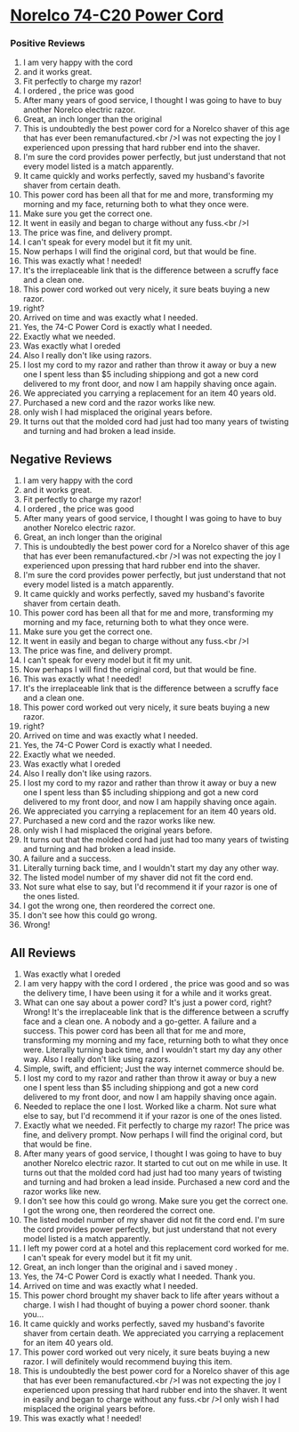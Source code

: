 # [Norelco 74-C20 Power Cord](https://products.checkmycream.com/products/Norelco-74-C20-Power-Cord.html)

### Positive Reviews

<ol>
      <li>I am very happy with the cord  </li>
      <li>and it works great.</li>
      <li>Fit perfectly to charge my razor!</li>
      <li>I ordered , the price was good</li>
      <li>After many years of good service, I thought I was going to have to buy another Norelco electric razor.</li>
      <li>Great, an inch longer than the original</li>
      <li>This is undoubtedly the best power cord for a Norelco shaver of this age that has ever been remanufactured.&lt;br /&gt;I was not expecting the joy I experienced upon pressing that hard rubber end into the shaver.</li>
      <li>I&#x27;m sure the cord provides power perfectly, but just understand that not every model listed is a match apparently.</li>
      <li>It came quickly and works perfectly, saved my husband&#x27;s favorite shaver from certain death.</li>
      <li>This power cord has been all that for me and more, transforming my morning and my face, returning both to what they once were.  </li>
      <li>Make sure you get the correct one.</li>
      <li>It went in easily and began to charge without any fuss.&lt;br /&gt;I</li>
      <li>The price was fine, and delivery prompt.</li>
      <li>I can&#x27;t speak for every model but it fit my unit.</li>
      <li>Now perhaps I will find the original cord, but that would be fine.</li>
      <li>This was exactly what ! needed!</li>
      <li>It&#x27;s the irreplaceable link that is the difference between a scruffy face and a clean one.  </li>
      <li>This power cord worked out very nicely, it sure beats buying a new razor.</li>
      <li>right?  </li>
      <li>Arrived on time and was exactly what I needed.</li>
      <li>Yes, the 74-C Power Cord is exactly what I needed.</li>
      <li>Exactly what we needed.</li>
      <li>Was exactly what I oreded</li>
      <li>Also I really don&#x27;t like using razors.</li>
      <li>I lost my cord to my razor and rather than throw it away or buy a new one I spent less than $5 including shippiong and got a new cord delivered to my front door, and now I am happily shaving once again.</li>
      <li>We appreciated you carrying a replacement for an item 40 years old.</li>
      <li>Purchased a new cord and the razor works like new.</li>
      <li>only wish I had misplaced the original years before.</li>
      <li>It turns out that the molded cord had just had too many years of twisting and turning and had broken a lead inside.</li>
</ol>


<h2>Negative Reviews</h2>
<ol>
<li> I am very happy with the cord  </li>
<li> and it works great.</li>
<li> Fit perfectly to charge my razor!</li>
<li> I ordered , the price was good</li>
<li> After many years of good service, I thought I was going to have to buy another Norelco electric razor.</li>
<li> Great, an inch longer than the original</li>
<li> This is undoubtedly the best power cord for a Norelco shaver of this age that has ever been remanufactured.&lt;br /&gt;I was not expecting the joy I experienced upon pressing that hard rubber end into the shaver.</li>
<li> I&#x27;m sure the cord provides power perfectly, but just understand that not every model listed is a match apparently.</li>
<li> It came quickly and works perfectly, saved my husband&#x27;s favorite shaver from certain death.</li>
<li> This power cord has been all that for me and more, transforming my morning and my face, returning both to what they once were.  </li>
<li> Make sure you get the correct one.</li>
<li> It went in easily and began to charge without any fuss.&lt;br /&gt;I</li>
<li> The price was fine, and delivery prompt.</li>
<li> I can&#x27;t speak for every model but it fit my unit.</li>
<li> Now perhaps I will find the original cord, but that would be fine.</li>
<li> This was exactly what ! needed!</li>
<li> It&#x27;s the irreplaceable link that is the difference between a scruffy face and a clean one.  </li>
<li> This power cord worked out very nicely, it sure beats buying a new razor.</li>
<li> right?  </li>
<li> Arrived on time and was exactly what I needed.</li>
<li> Yes, the 74-C Power Cord is exactly what I needed.</li>
<li> Exactly what we needed.</li>
<li> Was exactly what I oreded</li>
<li> Also I really don&#x27;t like using razors.</li>
<li> I lost my cord to my razor and rather than throw it away or buy a new one I spent less than $5 including shippiong and got a new cord delivered to my front door, and now I am happily shaving once again.</li>
<li> We appreciated you carrying a replacement for an item 40 years old.</li>
<li> Purchased a new cord and the razor works like new.</li>
<li> only wish I had misplaced the original years before.</li>
<li> It turns out that the molded cord had just had too many years of twisting and turning and had broken a lead inside.</li>
<li> A failure and a success.  </li>
<li> Literally turning back time, and I wouldn&#x27;t start my day any other way.  </li>
<li> The listed model number of my shaver did not fit the cord end.</li>
<li> Not sure what else to say, but I&#x27;d recommend it if your razor is one of the ones listed.</li>
<li> I got the wrong one, then reordered the correct one.</li>
<li> I don&#x27;t see how this could go wrong.</li>
<li> Wrong!  </li>
</ol>

<h2>All Reviews</h2>

<ol>
    <li> Was exactly what I oreded</li>
    <li> I am very happy with the cord  I ordered , the price was good and so was the delivery time, I have been using it for a while and it works great.</li>
    <li> What can one say about a power cord?  It&#x27;s just a power cord, right?  Wrong!  It&#x27;s the irreplaceable link that is the difference between a scruffy face and a clean one.  A nobody and a go-getter.  A failure and a success.  This power cord has been all that for me and more, transforming my morning and my face, returning both to what they once were.  Literally turning back time, and I wouldn&#x27;t start my day any other way.  Also I really don&#x27;t like using razors.</li>
    <li> Simple, swift, and efficient; Just the way internet commerce should be.</li>
    <li> I lost my cord to my razor and rather than throw it away or buy a new one I spent less than $5 including shippiong and got a new cord delivered to my front door, and now I am happily shaving once again.</li>
    <li> Needed to replace the one I lost. Worked like a charm. Not sure what else to say, but I&#x27;d recommend it if your razor is one of the ones listed.</li>
    <li> Exactly what we needed. Fit perfectly to charge my razor! The price was fine, and delivery prompt. Now perhaps I will find the original cord, but that would be fine.</li>
    <li> After many years of good service, I thought I was going to have to buy another Norelco electric razor. It started to cut out on me while in use. It turns out that the molded cord had just had too many years of twisting and turning and had broken a lead inside. Purchased a new cord and the razor works like new.</li>
    <li> I don&#x27;t see how this could go wrong. Make sure you get the correct one. I got the wrong one, then reordered the correct one.</li>
    <li> The listed model number of my shaver did not fit the cord end. I&#x27;m sure the cord provides power perfectly, but just understand that not every model listed is a match apparently.</li>
    <li> I left my power cord at a hotel and this replacement cord worked for me. I can&#x27;t speak for every model but it fit my unit.</li>
    <li> Great, an inch longer than the original and i saved money .</li>
    <li> Yes, the 74-C Power Cord is exactly what I needed. Thank you.</li>
    <li> Arrived on time and was exactly what I needed.</li>
    <li> This power chord brought my shaver back to life after years without a charge. I wish I had thought of buying a power chord sooner.  thank you...</li>
    <li> It came quickly and works perfectly, saved my husband&#x27;s favorite shaver from certain death. We appreciated you carrying a replacement for an item 40 years old.</li>
    <li> This power cord worked out very nicely, it sure beats buying a new razor. I will definitely would recommend buying this item.</li>
    <li> This is undoubtedly the best power cord for a Norelco shaver of this age that has ever been remanufactured.&lt;br /&gt;I was not expecting the joy I experienced upon pressing that hard rubber end into the shaver. It went in easily and began to charge without any fuss.&lt;br /&gt;I only wish I had misplaced the original years before.</li>
    <li> This was exactly what ! needed!</li>
</ol>




